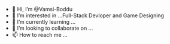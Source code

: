- 👋 Hi, I’m @Vamsi-Boddu
- 👀 I’m interested in ...Full-Stack Devloper and Game Designing
- 🌱 I’m currently learning ...
- 💞️ I’m looking to collaborate on ...
- 📫 How to reach me ...

<!---
SPARKOUTBREAK/SPARKOUTBREAK is a ✨ special ✨ repository because its `README.md` (this file) appears on your GitHub profile.
You can click the Preview link to take a look at your changes.
--->
